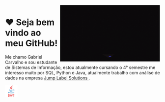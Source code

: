 <img src = "giphy.gif" width ="325px" align = "right">
<h1>❤ Seja bem vindo ao meu GitHub! </h1>
<p> Me chamo Gabriel Carvalho e sou estudante de Sistemas de Informação, estou atualmente cursando o 4° semestre me interesso muito por SQL, Python e Java, atualmente trabalho com análise de dados na empresa <a href = "https://www.jumplabel.com.br/"> Jump Label Solutions </a>. </p>

<div>
  <img src  = "https://raw.githubusercontent.com/devicons/devicon/1119b9f84c0290e0f0b38982099a2bd027a48bf1/icons/java/java-original-wordmark.svg" title = "Java" width = "40" height = "40"/>&nbsp;
 </div>
